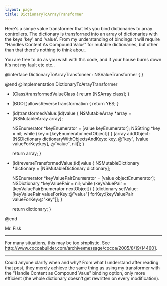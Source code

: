 ```yaml
---
layout: page
title: DictionaryToArrayTransformer
---
```




Here's a simpe value transformer that lets you bind dictionaries to array controllers. The dictionary is transformed into an array of dictionaries with the keys 'key' and 'value'.
From my understanding of bindings it will require "Handles Content As Compound Value" for mutable dictionaries, but other than that there's nothing to think about.

You are free to do as you wish with this code, and if your house burns down it's not my fault etc etc..

    

@interface DictionaryToArrayTransformer : NSValueTransformer {
}

@end
@implementation DictionaryToArrayTransformer

+ (Class)transformedValueClass {
    return [NSArray class];
}

+ (BOOL)allowsReverseTransformation {
    return YES;
}

- (id)transformedValue:(id)value {
    NSMutableArray *array = [NSMutableArray array];
    
    NSEnumerator *keyEnumerator = [value keyEnumerator];
    NSString *key = nil;
    while (key = [keyEnumerator nextObject]) {
        [array addObject:[NSDictionary dictionaryWithObjectsAndKeys:
            key, @"key",
            [value valueForKey:key], @"value", nil]];
    }
    
    return array;
}

- (id)reverseTransformedValue:(id)value {
    NSMutableDictionary *dictionary = [NSMutableDictionary dictionary];
    
    NSEnumerator *keyValuePairEnumerator = [value objectEnumerator];
    NSDictionary *keyValuePair = nil;
    while (keyValuePair = [keyValuePairEnumerator nextObject]) {
        [dictionary setValue:[keyValuePair valueForKey:@"value"]
                            forKey:[keyValuePair valueForKey:@"key"]];
    }
    
    return dictionary;
}

@end



Mr. Fisk


----

For many situations, this may be too simplistic.
See <http://www.cocoabuilder.com/archive/message/cocoa/2005/8/19/144601>.

----

Could anyone clarify when and why? From what I understand after reading that post, they merely achieve the same thing as using my transformer with the "Handle Content as Compound Value" binding option, only more efficient (the whole dictionary doesn't get rewritten on every modification).

